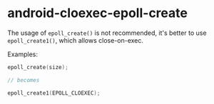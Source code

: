 # android-cloexec-epoll-create

The usage of `epoll_create()` is not recommended, it\'s better to use
`epoll_create1()`, which allows close-on-exec.

Examples:

```c++
epoll_create(size);

// becomes

epoll_create1(EPOLL_CLOEXEC);
```
